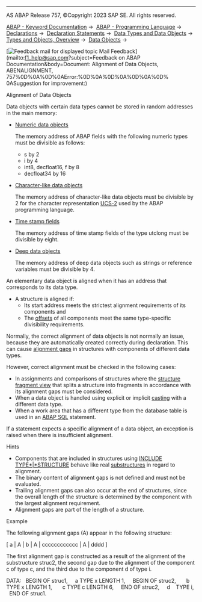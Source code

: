   

* * *

AS ABAP Release 757, ©Copyright 2023 SAP SE. All rights reserved.

[ABAP - Keyword Documentation](javascript:call_link\('abenabap.htm'\)) →  [ABAP - Programming Language](javascript:call_link\('abenabap_reference.htm'\)) →  [Declarations](javascript:call_link\('abendeclarations.htm'\)) →  [Declaration Statements](javascript:call_link\('abenabap_declarations.htm'\)) →  [Data Types and Data Objects](javascript:call_link\('abentypes_and_objects.htm'\)) →  [Types and Objects, Overview](javascript:call_link\('abentypes_objects_oview.htm'\)) →  [Data Objects](javascript:call_link\('abendata_objects.htm'\)) → 

 [![](Mail.gif?object=Mail.gif&sap-language=EN "Feedback mail for displayed topic") Mail Feedback](mailto:f1_help@sap.com?subject=Feedback on ABAP Documentation&body=Document: Alignment of Data Objects, ABENALIGNMENT, 757%0D%0A%0D%0AError:%0D%0A%0D%0A%0D%0A%0D%
0ASuggestion for improvement:)

Alignment of Data Objects

Data objects with certain data types cannot be stored in random addresses in the main memory:

-   [Numeric data objects](javascript:call_link\('abennumeric_data_object_glosry.htm'\) "Glossary Entry")
    
    The memory address of ABAP fields with the following numeric types must be divisible as follows:
    
    -   s by 2
    -   i by 4
    -   int8, decfloat16, f by 8
    -   decfloat34 by 16
-   [Character-like data objects](javascript:call_link\('abencharlike_data_object_glosry.htm'\) "Glossary Entry")
    
    The memory address of character-like data objects must be divisible by 2 for the character representation [UCS-2](javascript:call_link\('abenucs2_glosry.htm'\) "Glossary Entry") used by the ABAP programming language.
    
-   [Time stamp fields](javascript:call_link\('abentimestamp_field_glosry.htm'\) "Glossary Entry")
    
    The memory address of time stamp fields of the type utclong must be divisible by eight.
    
-   [Deep data objects](javascript:call_link\('abendeep_glosry.htm'\) "Glossary Entry")
    
    The memory address of deep data objects such as strings or reference variables must be divisible by 4.
    

An elementary data object is aligned when it has an address that corresponds to its data type.

-   A structure is aligned if:
    -   Its start address meets the strictest alignment requirements of its components and
    -   The [offsets](javascript:call_link\('abenoffset_glosry.htm'\) "Glossary Entry") of all components meet the same type-specific divisibility requirements.

Normally, the correct alignment of data objects is not normally an issue, because they are automatically created correctly during declaration. This can cause [alignment gaps](javascript:call_link\('abenalignment_gap_glosry.htm'\) "Glossary Entry") in structures with components of different data types.

However, correct alignment must be checked in the following cases:

-   In assignments and comparisons of structures where the [structure fragment view](javascript:call_link\('abenunicode_fragment_view_glosry.htm'\) "Glossary Entry") that splits a structure into fragments in accordance with its alignment gaps must be considered.
-   When a data object is handled using explicit or implicit [casting](javascript:call_link\('abencast_casting_glosry.htm'\) "Glossary Entry") with a different data type.
-   When a work area that has a different type from the database table is used in an [ABAP SQL](javascript:call_link\('abenabap_sql_glosry.htm'\) "Glossary Entry") statement.

If a statement expects a specific alignment of a data object, an exception is raised when there is insufficient alignment.

Hints

-   Components that are included in structures using [INCLUDE TYPE*|*STRUCTURE](javascript:call_link\('abapinclude_type.htm'\)) behave like real [substructures](javascript:call_link\('abensubstructure_glosry.htm'\) "Glossary Entry") in regard to alignment.
-   The binary content of alignment gaps is not defined and must not be evaluated.
-   Trailing alignment gaps can also occur at the end of structures, since the overall length of the structure is determined by the component with the largest alignment requirement.
-   Alignment gaps are part of the length of a structure.

Example

The following alignment gaps (A) appear in the following structure:

\[ a | A | b | A | cccccccccccc | A | dddd \]

The first alignment gap is constructed as a result of the alignment of the substructure struc2, the second gap due to the alignment of the component c of type c, and the third due to the component d of type i.

DATA:
  BEGIN OF struc1,
    a TYPE x LENGTH 1,
    BEGIN OF struc2,
      b TYPE x LENGTH 1,
      c TYPE c LENGTH 6,
    END OF struc2,
    d    TYPE i,
  END OF struc1.
